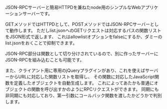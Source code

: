 JSON-RPCサーバーと簡易HTTPDを兼ねたnode用のシンプルなWebアプリケーションサーバーです。

GETメソッドではHTTPDとして、POSTメソッドではJSON-RPCサーバーとして動作します。
ただしlist.jsonへのGETリクエストは対応するパスの関数リストをJSON形式で返します、
これはallowlistオプションをfalseにするか、ダミーのlist.jsonをおくことで抑制できます。

JSON-RPC部分は関数として切り分けされているので、別に作ったサーバーにJSON-RPCを組み込むことも可能です。

また、クライアント用に専用のjQueryプラグインがあり、これを使えばサーバーからURLに対応した関数リストを取得し、
その関数に対応したJavaScript関数を定義したオブジェクトを自動生成します。
これによってあたかも普通にオブジェクトの関数を呼び出すかのようにRPCリクエストができます。
同期にも非同期にも対応しており、第一引数にコールバック関数を渡したかどうかで判別します。